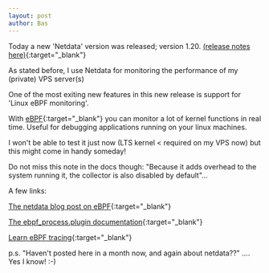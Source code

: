 ```yaml
---
layout: post
author: Bas
---
```

Today a new 'Netdata' version was released; version 1.20. [(release notes here)](https://blog.netdata.cloud/posts/release-1.20/){:target="_blank"}

As stated before, I use Netdata for monitoring the performance of my (private) VPS server(s) 

One of the most exiting new features in this new release is support for 'Linux eBPF monitoring'.

With [eBPF](https://lwn.net/Articles/740157/){:target="_blank"} you can monitor a lot of kernel functions in real time. 
Useful for debugging applications running on your linux machines.

I won't be able to test it just now (LTS kernel < required on my VPS now) but this might come in handy someday! 

Do not miss this note in the docs though: "Because it adds overhead to the system running it, the collector is also 
disabled by default"... 
 

A few links:

[The netdata blog post on eBPF](https://blog.netdata.cloud/posts/linux-ebpf-monitoring-netdata/){:target="_blank"} 

[The ebpf_process.plugin documentation](https://docs.netdata.cloud/collectors/ebpf_process.plugin/){:target="_blank"}

[Learn eBPF tracing](http://www.brendangregg.com/blog/2019-01-01/learn-ebpf-tracing.html){:target="_blank"}
 

p.s. "Haven't posted here in a month now, and again about netdata??" .... Yes I know! :-) 

